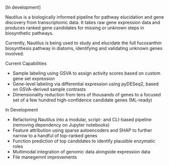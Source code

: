 [In development]

Nautilus is a biologically informed pipeline for pathway elucidation and gene discovery from transcriptomic data.
It takes raw gene expression data and produces ranked gene candidates for missing or unknown steps in biosynthetic pathways.

Currently, Nautilus is being used to study and elucidate the full fucoxanthin biosynthesis pathway in diatoms, identifying and validating unknown genes involved.

Current Capabilities
 - Sample labeling using GSVA to assign activity scores based on custom gene set expression
 - Gene-level labeling via differential expression using pyDESeq2, based on GSVA-derived sample contrasts
 - Dimensionality reduction from tens of thousands of genes to a focused set of a few hundred high-confidence candidate genes (ML-ready)

In Development
 - Refactoring Nautilus into a modular, script- and CLI-based pipeline (removing dependency on Jupyter notebooks)
 - Feature attribution using sparse autoencoders and SHAP to further narrow to a handful of top-ranked genes
 - Function prediction of top candidates to identify plausible enzymatic roles
 - Multimodal integration of genomic data alongside expression data
 - File manegemnt improvements
